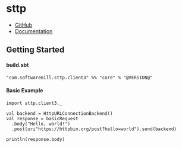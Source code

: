 # sttp

- [GitHub](https://github.com/softwaremill/sttp)
- [Documentation](https://sttp.softwaremill.com/en/latest/quickstart.html)

## Getting Started

#### build.sbt
```
"com.softwaremill.sttp.client3" %% "core" % "@VERSION@"
```

#### Basic Example
```
import sttp.client3._

val backend = HttpURLConnectionBackend()
val response = basicRequest
  .body("Hello, world!")  
  .post(uri"https://httpbin.org/post?hello=world").send(backend)

println(response.body)   
```
